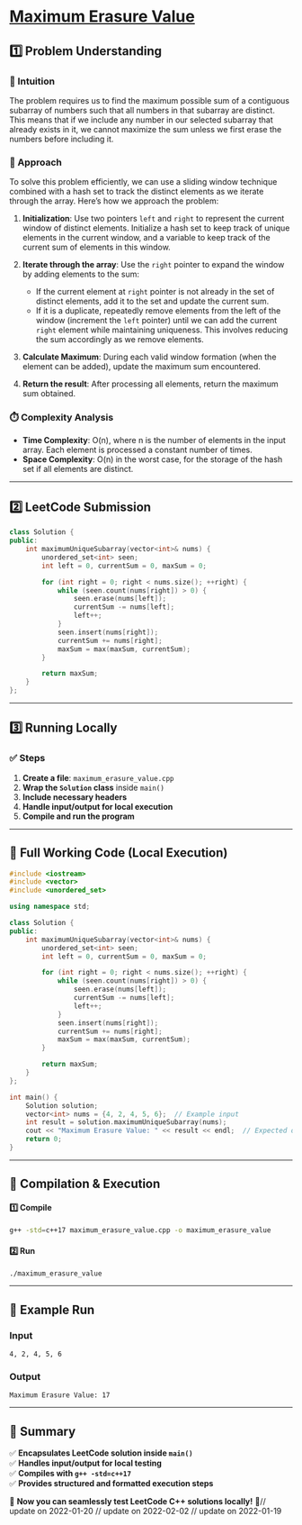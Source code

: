 # **[Maximum Erasure Value](https://leetcode.com/problems/maximum-erasure-value/description/)**  

## **1️⃣ Problem Understanding**  
### **📌 Intuition**  
The problem requires us to find the maximum possible sum of a contiguous subarray of numbers such that all numbers in that subarray are distinct. This means that if we include any number in our selected subarray that already exists in it, we cannot maximize the sum unless we first erase the numbers before including it.

### **🚀 Approach**  
To solve this problem efficiently, we can use a sliding window technique combined with a hash set to track the distinct elements as we iterate through the array. Here’s how we approach the problem:

1. **Initialization**: Use two pointers `left` and `right` to represent the current window of distinct elements. Initialize a hash set to keep track of unique elements in the current window, and a variable to keep track of the current sum of elements in this window.

2. **Iterate through the array**: Use the `right` pointer to expand the window by adding elements to the sum:
   - If the current element at `right` pointer is not already in the set of distinct elements, add it to the set and update the current sum.
   - If it is a duplicate, repeatedly remove elements from the left of the window (increment the `left` pointer) until we can add the current `right` element while maintaining uniqueness. This involves reducing the sum accordingly as we remove elements.

3. **Calculate Maximum**: During each valid window formation (when the element can be added), update the maximum sum encountered.

4. **Return the result**: After processing all elements, return the maximum sum obtained.

### **⏱️ Complexity Analysis**  
- **Time Complexity**: O(n), where n is the number of elements in the input array. Each element is processed a constant number of times.
- **Space Complexity**: O(n) in the worst case, for the storage of the hash set if all elements are distinct.

---  

## **2️⃣ LeetCode Submission**  
```cpp
class Solution {
public:
    int maximumUniqueSubarray(vector<int>& nums) {
        unordered_set<int> seen;
        int left = 0, currentSum = 0, maxSum = 0;

        for (int right = 0; right < nums.size(); ++right) {
            while (seen.count(nums[right]) > 0) {
                seen.erase(nums[left]);
                currentSum -= nums[left];
                left++;
            }
            seen.insert(nums[right]);
            currentSum += nums[right];
            maxSum = max(maxSum, currentSum);
        }

        return maxSum;
    }
};  
```  

---  

## **3️⃣ Running Locally**  
### **✅ Steps**  
1. **Create a file**: `maximum_erasure_value.cpp`  
2. **Wrap the `Solution` class** inside `main()`  
3. **Include necessary headers**  
4. **Handle input/output for local execution**  
5. **Compile and run the program**  

---  

## **📝 Full Working Code (Local Execution)**  
```cpp
#include <iostream>
#include <vector>
#include <unordered_set>

using namespace std;

class Solution {
public:
    int maximumUniqueSubarray(vector<int>& nums) {
        unordered_set<int> seen;
        int left = 0, currentSum = 0, maxSum = 0;

        for (int right = 0; right < nums.size(); ++right) {
            while (seen.count(nums[right]) > 0) {
                seen.erase(nums[left]);
                currentSum -= nums[left];
                left++;
            }
            seen.insert(nums[right]);
            currentSum += nums[right];
            maxSum = max(maxSum, currentSum);
        }

        return maxSum;
    }
};

int main() {
    Solution solution;
    vector<int> nums = {4, 2, 4, 5, 6};  // Example input
    int result = solution.maximumUniqueSubarray(nums);
    cout << "Maximum Erasure Value: " << result << endl;  // Expected output: 17
    return 0;
}
```  

---  

## **🔧 Compilation & Execution**  
#### **1️⃣ Compile**  
```bash
g++ -std=c++17 maximum_erasure_value.cpp -o maximum_erasure_value
```  

#### **2️⃣ Run**  
```bash
./maximum_erasure_value
```  

---  

## **🎯 Example Run**  
### **Input**  
```
4, 2, 4, 5, 6
```  
### **Output**  
```
Maximum Erasure Value: 17
```  

---  

## **📌 Summary**  
✅ **Encapsulates LeetCode solution inside `main()`**  
✅ **Handles input/output for local testing**  
✅ **Compiles with `g++ -std=c++17`**  
✅ **Provides structured and formatted execution steps**  

🚀 **Now you can seamlessly test LeetCode C++ solutions locally!** 🚀// update on 2022-01-20
// update on 2022-02-02
// update on 2022-01-19
